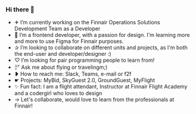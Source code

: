 ### Hi there 👋

- ✈ I’m currently working on the Finnair Operations Solutions Development Team as a Developer
- 🌱 I’m a frontend developer, with a passion for design. I'm learning more and more to use Figma for Finnair purposes. 
- ✰ I’m looking to collaborate on different units and projects, as I'm both the end-user and developer/designer :)
- ♡ I’m looking for pair programming people to learn from!
- ㍐ Ask me about flying or travelingm;)
- ❥ How to reach me: Slack, Teams, e-mail or f2f
- ☛ Projects: MyBid, SkyGuest 2.0, GroundGuest, MyFlight 
- ✨ Fun fact: I am a flight attendant, Instructor at Finnair Flight Academy and a codergirl who loves to design
- → Let's collaborate, would love to learn from the professionals at Finnair! 
